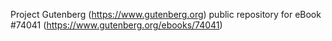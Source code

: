 Project Gutenberg (https://www.gutenberg.org) public repository for eBook #74041 (https://www.gutenberg.org/ebooks/74041)
